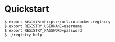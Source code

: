 # Quickstart

```shell
$ export REGISTRY=https://url.to.docker.registry
$ export REGISTRY_USERNAME=username
$ export REGISTRY_PASSWORD=password
$ ./registry help
```
